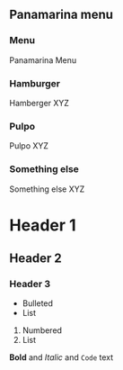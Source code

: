 ## Panamarina menu

### Menu

Panamarina Menu

### Hamburger

Hamberger XYZ

### Pulpo

Pulpo XYZ


### Something else

Something else XYZ


# Header 1
## Header 2
### Header 3

- Bulleted
- List

1. Numbered
2. List

**Bold** and _Italic_ and `Code` text


